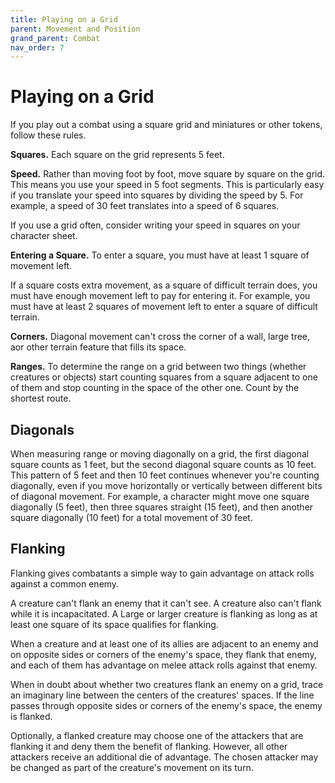```yaml
---
title: Playing on a Grid
parent: Movement and Position
grand_parent: Combat
nav_order: 7
---
```


# Playing on a Grid
If you play out a combat using a square grid and miniatures or other tokens, follow these rules.
 
**Squares.** Each square on the grid represents 5 feet.
 
**Speed.** Rather than moving foot by foot, move square by square on the grid. This means you use your speed in 5 foot segments. This is particularly easy if you translate your speed into squares by dividing the speed by 5. For example, a speed
of 30 feet translates into a speed of 6 squares.

If you use a grid often, consider writing your speed in squares on your character sheet.

**Entering a Square.** To enter a square, you must have at least 1 square of movement left.  

If a square costs extra movement, as a square of difficult terrain does, you must have enough movement left to pay for entering it. For example, you must have at least 2 squares of movement left to enter a square of difficult terrain.

**Corners.** Diagonal movement can't cross the corner of a wall, large tree, aor other terrain feature that fills its space.

**Ranges.** To determine the range on a grid between two things (whether creatures or objects) start counting squares from a square adjacent to one of them and stop counting in the space of the other one. Count by the shortest route.

## Diagonals
When measuring range or moving diagonally on a grid, the first diagonal square counts as 1 feet, but the second diagonal square counts as 10 feet. This pattern of 5 feet and then 10 feet continues whenever you're counting diagonally, even if you move horizontally or vertically between different bits of diagonal movement. For example, a character might move one square diagonally (5 feet), then three squares straight (15 feet), and then another square diagonally (10 feet) for a total movement of 30 feet.

## Flanking
Flanking gives combatants a simple way to gain advantage on attack rolls against a common enemy.

A creature can't flank an enemy that it can't see. A creature also can't flank while it is incapacitated. A Large or larger creature is flanking as long as at least one square of its space qualifies for flanking.

When a creature and at least one of its allies are adjacent to an enemy and on opposite sides or corners of the enemy's space, they flank that enemy, and each of them has advantage on melee attack rolls against that enemy.

When in doubt about whether two creatures flank an enemy on a grid, trace an imaginary line between the centers of the creatures' spaces. If the line passes through opposite sides or corners of the enemy's space, the enemy is flanked.

Optionally, a flanked creature may choose one of the attackers that are flanking it and deny them the benefit of flanking. However, all other attackers receive an additional die of advantage. The chosen attacker may be changed as part of the creature's movement on its turn.
